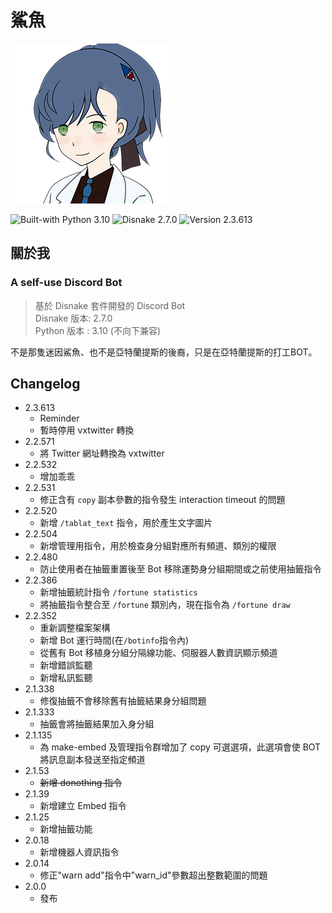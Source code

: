 # 鯊魚
![鯊魚形象](/img/shark-discordbot.png "鯊魚形象")

![Built-with Python 3.10](https://img.shields.io/badge/Python-3.10-informational?style=plastic&logo=python)
![Disnake 2.7.0](https://img.shields.io/badge/disnake-2.7.0-informational?style=plastic)
![Version 2.3.613](https://img.shields.io/badge/version-2.3.613-informational?style=plastic)

## 關於我

### A self-use Discord Bot  
> 基於 Disnake 套件開發的 Discord Bot  
> Disnake 版本: 2.7.0  
> Python 版本 : 3.10 (不向下兼容)  

不是那隻迷因鯊魚、也不是亞特蘭提斯的後裔，只是在亞特蘭提斯的打工BOT。

## Changelog

* 2.3.613
	* Reminder
	* 暫時停用 vxtwitter 轉換
* 2.2.571
	* 將 Twitter 網址轉換為 vxtwitter
* 2.2.532
	* 增加乖乖
* 2.2.531
	* 修正含有 `copy` 副本參數的指令發生 interaction timeout 的問題
* 2.2.520
	* 新增 `/tablat_text` 指令，用於產生文字圖片
* 2.2.504
	* 新增管理用指令，用於檢查身分組對應所有頻道、類別的權限
* 2.2.480
	* 防止使用者在抽籤重置後至 Bot 移除運勢身分組期間或之前使用抽籤指令
* 2.2.386
	* 新增抽籤統計指令 `/fortune statistics`
	* 將抽籤指令整合至 `/fortune` 類別內，現在指令為 `/fortune draw`
* 2.2.352
	* 重新調整檔案架構
	* 新增 Bot 運行時間(在`/botinfo`指令內)
	* 從舊有 Bot 移植身分組分隔線功能、伺服器人數資訊顯示頻道
	* 新增錯誤監聽
	* 新增私訊監聽
* 2.1.338
	* 修復抽籤不會移除舊有抽籤結果身分組問題
* 2.1.333
	* 抽籤會將抽籤結果加入身分組
* 2.1.135
	* 為 make-embed 及管理指令群增加了 copy 可選選項，此選項會使 BOT 將訊息副本發送至指定頻道
* 2.1.53
	* ~~新增 donothing 指令~~
* 2.1.39
	* 新增建立 Embed 指令
* 2.1.25
	* 新增抽籤功能
* 2.0.18
	* 新增機器人資訊指令
* 2.0.14
	* 修正"warn add"指令中"warn_id"參數超出整數範圍的問題
* 2.0.0
	* 發布
